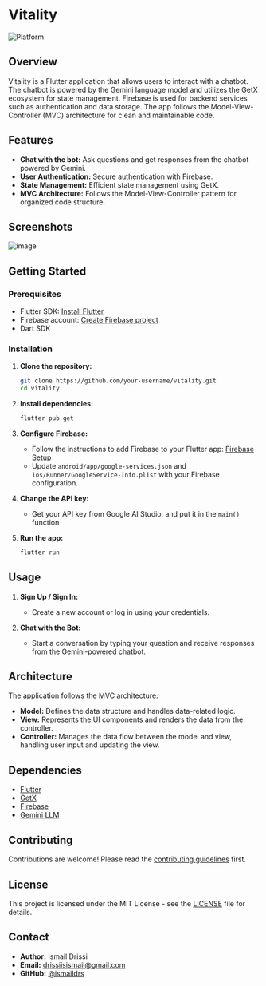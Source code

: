 # Vitality

![Platform](https://img.shields.io/badge/Platform-Flutter-blue.svg)

## Overview

Vitality is a Flutter application that allows users to interact with a chatbot. The chatbot is powered by the Gemini language model and utilizes the GetX ecosystem for state management. Firebase is used for backend services such as authentication and data storage. The app follows the Model-View-Controller (MVC) architecture for clean and maintainable code.

## Features

- **Chat with the bot:** Ask questions and get responses from the chatbot powered by Gemini.
- **User Authentication:** Secure authentication with Firebase.
- **State Management:** Efficient state management using GetX.
- **MVC Architecture:** Follows the Model-View-Controller pattern for organized code structure.

## Screenshots

![image](https://github.com/ismaildrs/Health-fitness-app/assets/104438360/a9c156fc-73d1-4691-a7ad-e8965c85aea9)

## Getting Started

### Prerequisites

- Flutter SDK: [Install Flutter](https://flutter.dev/docs/get-started/install)
- Firebase account: [Create Firebase project](https://firebase.google.com/)
- Dart SDK

### Installation

1. **Clone the repository:**
    ```bash
    git clone https://github.com/your-username/vitality.git
    cd vitality
    ```

2. **Install dependencies:**
    ```bash
    flutter pub get
    ```

3. **Configure Firebase:**
   - Follow the instructions to add Firebase to your Flutter app: [Firebase Setup](https://firebase.flutter.dev/docs/overview)
   - Update `android/app/google-services.json` and `ios/Runner/GoogleService-Info.plist` with your Firebase configuration.
    
3. **Change the API key:**
   - Get your API key from Google AI Studio, and put it in the `main()` function

4. **Run the app:**
    ```bash
    flutter run
    ```

## Usage

1. **Sign Up / Sign In:**
   - Create a new account or log in using your credentials.
   
2. **Chat with the Bot:**
   - Start a conversation by typing your question and receive responses from the Gemini-powered chatbot.

## Architecture

The application follows the MVC architecture:

- **Model:** Defines the data structure and handles data-related logic.
- **View:** Represents the UI components and renders the data from the controller.
- **Controller:** Manages the data flow between the model and view, handling user input and updating the view.

## Dependencies

- [Flutter](https://flutter.dev/)
- [GetX](https://pub.dev/packages/get)
- [Firebase](https://firebase.google.com/)
- [Gemini LLM](https://gemini.com/)

## Contributing

Contributions are welcome! Please read the [contributing guidelines](CONTRIBUTING.md) first.

## License

This project is licensed under the MIT License - see the [LICENSE](LICENSE) file for details.

## Contact

- **Author:** Ismail Drissi
- **Email:** drissiisismail@gmail.com
- **GitHub:** [@ismaildrs](https://github.com/ismaildrs)
